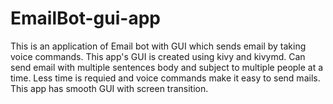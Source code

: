 # EmailBot-gui-app
This is an application of Email bot with GUI which sends email by taking voice commands.
This app's GUI is created using kivy and kivymd. Can send email with multiple sentences body and subject to multiple people at a time.
Less time is requied and voice commands make it easy to send mails.
This app has smooth GUI with screen transition.
